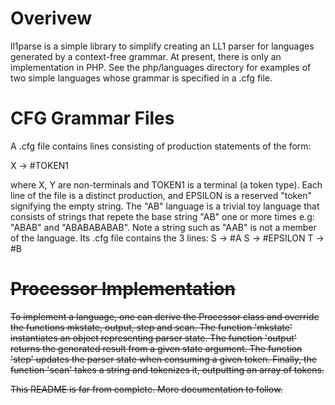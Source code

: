 # Overivew
ll1parse is a simple library to simplify creating an LL1 parser for languages generated by a context-free grammar. At present, there is only an implementation in PHP. See the php/languages directory for examples of two simple languages whose grammar is specified in a .cfg file.

# CFG Grammar Files
A .cfg file contains lines consisting of production statements of the form:

X -> \#TOKEN1 <Y>

where X, Y are non-terminals and TOKEN1 is a terminal (a token type). Each line of the file is a distinct production, and EPSILON is a reserved "token" signifying the empty string. The "AB" language is a trivial toy language that consists of strings that repete the base string "AB" one or more times e.g: "ABAB" and "ABABABABAB". Note a string such as "AAB" is not a member of the language.
Its .cfg file contains the 3 lines:
S -> \#A <T>
S -> \#EPSILON
T -> \#B <S>


# Processor Implementation
To implement a language, one can derive the Processor class and override the functions mkstate, output, step and scan. The function 'mkstate' instantiates an object representing parser state. The function 'output' returns the generated result from a given state argument. The function 'step' updates the parser state when consuming a given token. Finally, the function 'scan' takes a string and tokenizes it, outputting an array of tokens.

This README is far from complete. More documentation to follow.
